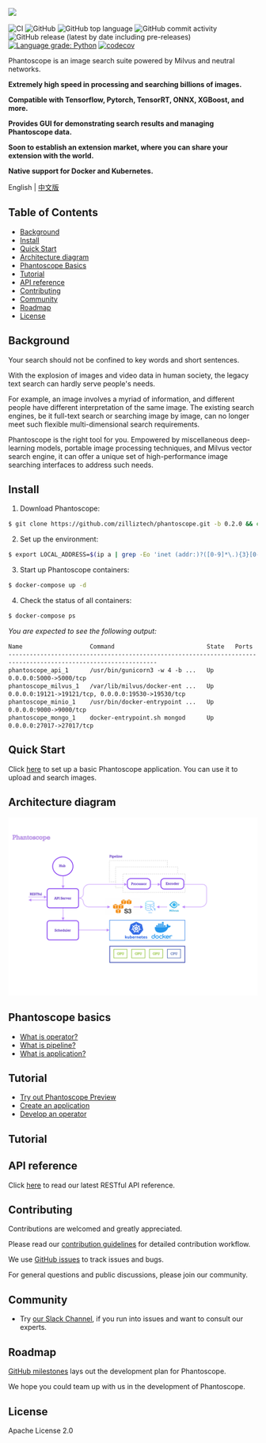 ![](https://github.com/zilliztech/phantoscope/blob/master/.github/logo.png)

![CI](https://github.com/zilliztech/phantoscope/workflows/CI/badge.svg?branch=master)
![GitHub](https://img.shields.io/github/license/zilliztech/phantoscope)
![GitHub top language](https://img.shields.io/github/languages/top/zilliztech/phantoscope)
![GitHub commit activity](https://img.shields.io/github/commit-activity/m/zilliztech/phantoscope)
![GitHub release (latest by date including pre-releases)](https://img.shields.io/github/v/release/zilliztech/phantoscope?include_prereleases)
[![Language grade: Python](https://img.shields.io/lgtm/grade/python/g/zilliztech/phantoscope.svg?logo=lgtm&logoWidth=18)](https://lgtm.com/projects/g/zilliztech/phantoscope/context:python)
[![codecov](https://codecov.io/gh/zilliztech/phantoscope/branch/master/graph/badge.svg)](https://codecov.io/gh/zilliztech/phantoscope)

Phantoscope is an image search suite powered by Milvus and neutral networks. 

**Extremely high speed in processing and searching billions of images.**

**Compatible with Tensorflow, Pytorch, TensorRT, ONNX, XGBoost, and more.**

**Provides GUI for demonstrating search results and managing Phantoscope data.**

**Soon to establish an extension market, where you can share your extension with the world.**

**Native support for Docker and Kubernetes.**

English | [中文版](README_CN.md) 

## Table of Contents


- [Background](#background)
- [Install](#install)
- [Quick Start](#quick-start)
- [Architecture diagram](#architecture-diagram)
- [Phantoscope Basics](#phantoscope-basics)
- [Tutorial](#tutorial)
- [API reference](#api-reference)
- [Contributing](#contributing)
- [Community](#community)
- [Roadmap](#roadmap)
- [License](#license)

<a href="#background"></a>
## Background

Your search should not be confined to key words and short sentences.

With the explosion of images and video data in human society, the legacy text search can hardly serve people's needs. 


For example, an image involves a myriad of information, and different people have different interpretation of the same image. The existing search engines, be it full-text search or searching image by image, can no longer meet such flexible multi-dimensional search requirements. 

Phantoscope is the right tool for you. Empowered by miscellaneous deep-learning models, portable image processing techniques, and Milvus vector search engine, it can offer a unique set of high-performance image searching interfaces to address such needs.


<a href="#install"></a>
## Install

1. Download Phantoscope:

```bash
$ git clone https://github.com/zilliztech/phantoscope.git -b 0.2.0 && cd phantoscope
```

2. Set up the environment:

```bash
$ export LOCAL_ADDRESS=$(ip a | grep -Eo 'inet (addr:)?([0-9]*\.){3}[0-9]*' | grep -Eo '([0-9]*\.){3}[0-9]*' | grep -v '127.0.0.1'| head -n 1)
```
3. Start up Phantoscope containers:

```bash
$ docker-compose up -d
```

4. Check the status of all containers:

``` bash
$ docker-compose ps
```

*You are expected to see the following output:*
```
Name                   Command                          State   Ports
----------------------------------------------------------------------------------------------------------------
phantoscope_api_1      /usr/bin/gunicorn3 -w 4 -b ...   Up      0.0.0.0:5000->5000/tcp                            
phantoscope_milvus_1   /var/lib/milvus/docker-ent ...   Up      0.0.0.0:19121->19121/tcp, 0.0.0.0:19530->19530/tcp
phantoscope_minio_1    /usr/bin/docker-entrypoint ...   Up      0.0.0.0:9000->9000/tcp                            
phantoscope_mongo_1    docker-entrypoint.sh mongod      Up      0.0.0.0:27017->27017/tcp
```

<a href="#quickstart"></a>
## Quick Start

Click [here](./docs/site/en/quickstart) to set up a basic Phantoscope application. You can use it to upload and search images.

<a href="#architecture"></a>
## Architecture diagram

![](./.github/phantoscope.png)

<a href="#basics"></a>
## Phantoscope basics

- [What is operator?](./docs/site/en/tutorials/operator.md)
- [What is pipeline?](./docs/site/en/tutorials/pipeline.md)
- [What is application?](./docs/site/en/tutorials/application.md)

<a href="#tutorial"></a>
## Tutorial 

- [Try out Phantoscope Preview](./docs/site/en/tutorials/preview.md)
- [Create an application](./docs/site/en/examples/object.md)
- [Develop an operator](./operators/HowToAddAnOperator_en.md)

<a href="#tutorial"></a>
## Tutorial 

<a href="#api"></a>
## API reference

Click [here](https://app.swaggerhub.com/apis-docs/phantoscope/Phantoscope/0.2.0) to read our latest RESTful API reference.

<a href="#contributing"></a>
## Contributing

Contributions are welcomed and greatly appreciated. 

Please read our [contribution guidelines](CONTRIBUTING.md) for detailed contribution workflow.

We use [GitHub issues](https://github.com/zilliztech/phantoscope/issues) to track issues and bugs. 

For general questions and public discussions, please join our community.

<a href="#community"></a>
## Community

- Try [our Slack Channel](https://join.slack.com/t/zillizworkplace/shared_invite/zt-enpvlmud-6gnqhPqQryhQLfj3BQhbew), if you run into issues and want to consult our experts.

<a href="#roadmap"></a>
## Roadmap

[GitHub milestones](https://github.com/zilliztech/phantoscope/milestones) lays out the development plan for Phantoscope. 

We hope you could team up with us in the development of Phantoscope.


<a href="#license"></a>
## License

Apache License 2.0
